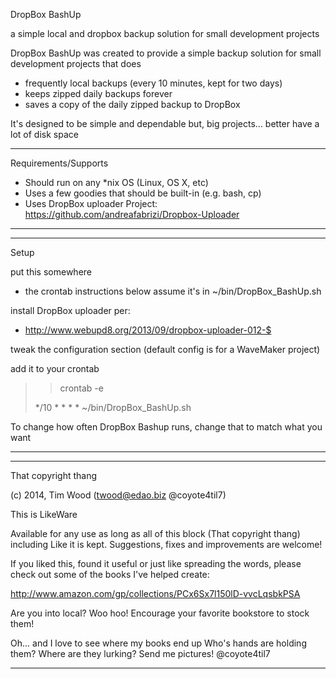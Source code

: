 DropBox BashUp

a simple local and dropbox backup solution for small development projects

DropBox BashUp was created to provide 
  a simple backup solution for small development projects
that does
* frequently local backups (every 10 minutes, kept for two days)
* keeps zipped daily backups forever
* saves a copy of the daily zipped backup to DropBox
   
It's designed to be simple and dependable but, big projects...
better have a lot of disk space


----

Requirements/Supports

* Should run on any *nix OS (Linux, OS X, etc)
* Uses a few goodies that should be built-in (e.g. bash, cp)
* Uses DropBox uploader
  Project: https://github.com/andreafabrizi/Dropbox-Uploader

----


----

Setup

put this somewhere
* the crontab instructions below assume it's in ~/bin/DropBox_BashUp.sh

install DropBox uploader per:
* http://www.webupd8.org/2013/09/dropbox-uploader-012-$

tweak the configuration section (default config is for a WaveMaker project)

add it to your crontab
   > > crontab -e
   >
   > */10 * * * * ~/bin/DropBox_BashUp.sh
   
To change how often DropBox Bashup runs, change that to match what you want

----


-----

That copyright thang

(c) 2014, Tim Wood (twood@edao.biz @coyote4til7)

This is LikeWare

Available for any use as long as all of this block (That copyright thang) 
including Like it is kept. Suggestions, fixes and improvements are welcome!

If you liked this, found it useful or just like spreading the words,
please check out some of the books I've helped create:

http://www.amazon.com/gp/collections/PCx6Sx7l150lD-vvcLqsbkPSA

Are you into local? Woo hoo!
Encourage your favorite bookstore to stock them!

Oh... and I love to see where my books end up
Who's hands are holding them? Where are they lurking?
Send me pictures!
@coyote4til7

----
